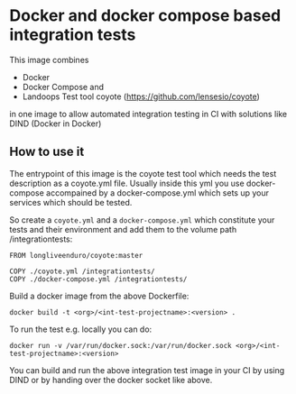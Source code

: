 # Docker and docker compose based integration tests

This image combines 

* Docker
* Docker Compose and 
* Landoops Test tool coyote (https://github.com/lensesio/coyote) 

in one image to allow automated integration testing in CI with solutions like DIND (Docker in Docker)

## How to use it

The entrypoint of this image is the coyote test tool which needs the test description as a coyote.yml file.
Usually inside this yml you use docker-compose accompained by a docker-compose.yml which sets up your services which
should be tested.

So create a ```coyote.yml``` and a ```docker-compose.yml``` which constitute your tests and their environment and add
them to the volume path /integrationtests: 

```
FROM longliveenduro/coyote:master

COPY ./coyote.yml /integrationtests/
COPY ./docker-compose.yml /integrationtests/
```

Build a docker image from the above Dockerfile:
```
docker build -t <org>/<int-test-projectname>:<version> . 
```

To run the test e.g. locally you can do: 
```
docker run -v /var/run/docker.sock:/var/run/docker.sock <org>/<int-test-projectname>:<version>
```

You can build and run the above integration test image in your CI by using DIND or by handing over the docker socket like above.